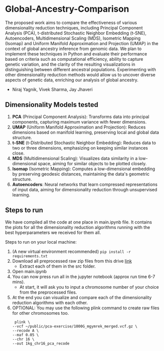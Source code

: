 # Global-Ancestry-Comparison
The proposed work aims to compare the effectiveness of various dimensionality reduction techniques, including Principal Component Analysis (PCA), t-distributed Stochastic Neighbor Embedding (t-SNE), Autoencoders, Multidimensional Scaling (MDS), Isometric Mapping (Isomap) and Uniform Manifold Approximation and Projection (UMAP) in the context of global ancestry inference from genomic data. We plan to implement these techniques in Python and evaluate their performance based on criteria such as computational efficiency, ability to capture genetic variation, and the clarity of the resulting visualizations in distinguishing between different ancestral populations. Experimenting with other dimensionality reduction methods would allow us to uncover diverse aspects of genetic data, enriching our analysis of global ancestry.


- Niraj Yagnik, Vivek Sharma, Jay Jhaveri


## Dimensionality Models tested
1. **PCA** (Principal Component Analysis): Transforms data into principal components, capturing maximum variance with fewer dimensions.
2. **UMAP** (Uniform Manifold Approximation and Projection): Reduces dimensions based on manifold learning, preserving local and global data structure.
3. **t-SNE** (t-Distributed Stochastic Neighbor Embedding): Reduces data to two or three dimensions, emphasizing on keeping similar instances close.
4. **MDS** (Multidimensional Scaling): Visualizes data similarity in a low-dimensional space, aiming for similar objects to be plotted closely.
5. **Isomap** (Isometric Mapping): Computes a low-dimensional embedding by preserving geodesic distances, maintaining the data's geometric structure.
6. **Autoencoders**: Neural networks that learn compressed representations of input data, aiming for dimensionality reduction through unsupervised learning.


## Steps to run

We have compiled all the code at one place in main.ipynb file. It contains the plots for all the dimensionality reduction algorithms running with the best hyperparameters we received for them all.

Steps to run on your local machine:

1. (A new virtual environment recommended) `pip install -r requirements.txt`
2. Download all preprocessed raw zip files from this drive [link](https://drive.google.com/drive/folders/1x_wgb0GMv1P-MgQGI-pufjn-XgcSToi8?usp=sharing)
    - Extract each of them in the src folder.
3. Open main.ipynb
4. You can now press run all in the jupyter notebook (approx run time 6-7 mins).
    - At start, it will ask you to input a chromosome number of your choice from the preprocessed files.
5. At the end you can visualize and compare each of the dimensionality reduction algorithms with each other.
6. OPTIONAL: You may use the following plink command to create raw files for other chromosomes too.
    ```
     plink \
    --vcf ~/public/pca-exercise/1000G_mgymrek_merged.vcf.gz \
    --recode A \
    --maf 0.05 \
    --chr 16 \
    --out 1kg_chr16_pca_recode
    ```
